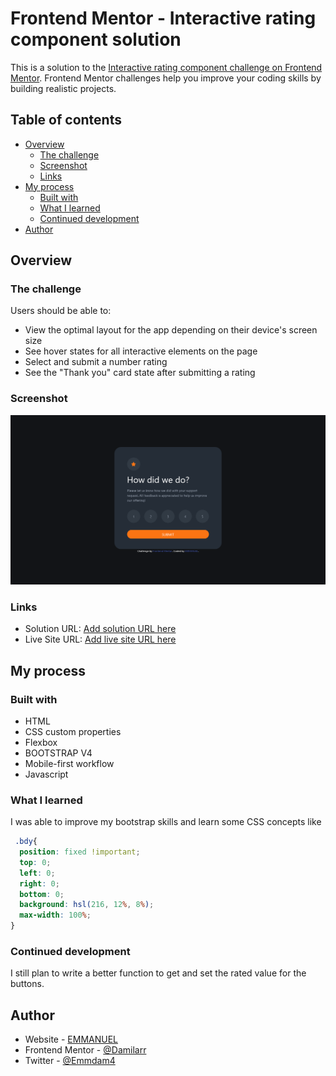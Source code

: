 # Frontend Mentor - Interactive rating component solution

This is a solution to the [Interactive rating component challenge on Frontend Mentor](https://www.frontendmentor.io/challenges/interactive-rating-component-koxpeBUmI). Frontend Mentor challenges help you improve your coding skills by building realistic projects. 

## Table of contents

- [Overview](#overview)
  - [The challenge](#the-challenge)
  - [Screenshot](#screenshot)
  - [Links](#links)
- [My process](#my-process)
  - [Built with](#built-with)
  - [What I learned](#what-i-learned)
  - [Continued development](#continued-development)
- [Author](#author)

## Overview

### The challenge

Users should be able to:

- View the optimal layout for the app depending on their device's screen size
- See hover states for all interactive elements on the page
- Select and submit a number rating
- See the "Thank you" card state after submitting a rating

### Screenshot

![](./screenshot.png)

### Links

- Solution URL: [Add solution URL here](https://your-solution-url.com)
- Live Site URL: [Add live site URL here](https://your-live-site-url.com)

## My process

### Built with

- HTML
- CSS custom properties
- Flexbox
- BOOTSTRAP V4
- Mobile-first workflow
- Javascript
### What I learned

I was able to improve my bootstrap skills and learn some CSS concepts like 
```css
 .bdy{
  position: fixed !important;
  top: 0; 
  left: 0;
  right: 0;
  bottom: 0;
  background: hsl(216, 12%, 8%);
  max-width: 100%;
}
```
### Continued development
I still plan to write a better function to get and set the rated value for the buttons.

## Author
- Website - [EMMANUEL](https://github.com/Damilarr)
- Frontend Mentor - [@Damilarr](https://www.frontendmentor.io/profile/Damilarr)
- Twitter - [@Emmdam4](https://twitter.com/Emmdam4)

